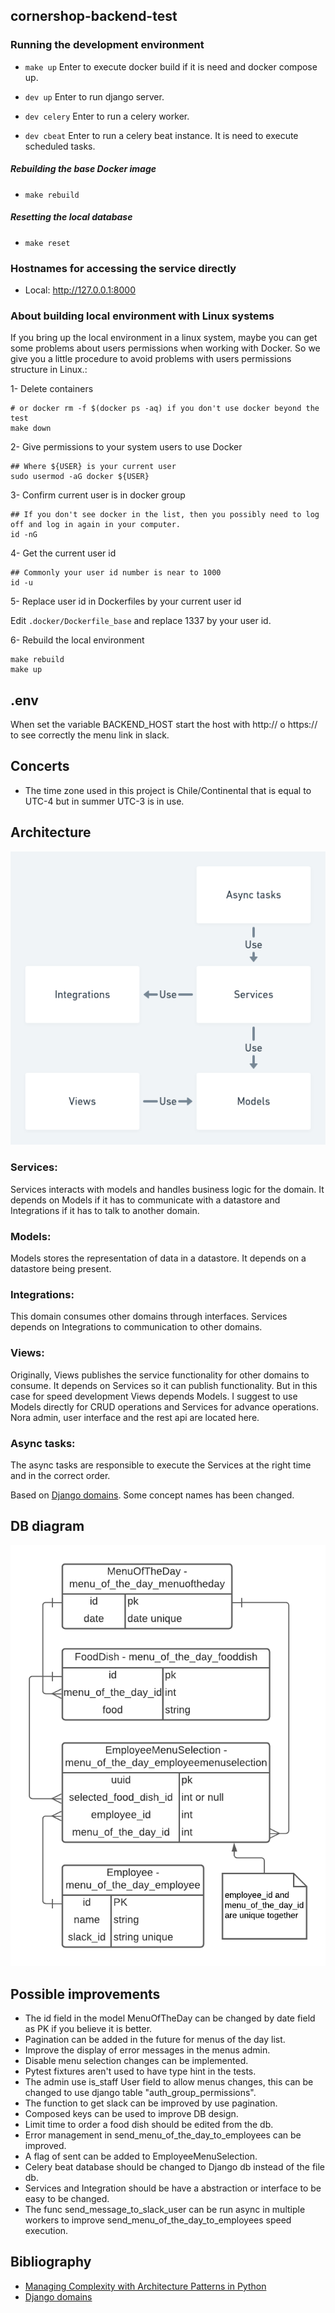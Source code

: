 ## cornershop-backend-test

### Running the development environment

* `make up` Enter to execute docker build if
it is need and docker compose up.

* `dev up` Enter to run django server.

* `dev celery` Enter to run a celery worker.

* `dev cbeat` Enter to run a celery beat instance.
  It is need to execute scheduled tasks.

##### Rebuilding the base Docker image

* `make rebuild`

##### Resetting the local database

* `make reset`

### Hostnames for accessing the service directly

* Local: http://127.0.0.1:8000


### About building local environment with Linux systems

If you bring up the local environment in a linux system, maybe you can get some problems about users permissions when working with Docker.
So we give you a little procedure to avoid problems with users permissions structure in Linux.:

1- Delete containers

```
# or docker rm -f $(docker ps -aq) if you don't use docker beyond the test
make down
```

2- Give permissions to your system users to use Docker

```
## Where ${USER} is your current user
sudo usermod -aG docker ${USER}
```

3- Confirm current user is in docker group

```
## If you don't see docker in the list, then you possibly need to log off and log in again in your computer.
id -nG
```


4-  Get the current user id

```
## Commonly your user id number is near to 1000
id -u
```

5- Replace user id in Dockerfiles by your current user id

Edit `.docker/Dockerfile_base` and replace 1337 by your user id.

6- Rebuild the local environment

```
make rebuild
make up
```

## .env
When set the variable BACKEND_HOST start the host with http:// o https://
to see correctly the menu link in slack.

## Concerts
- The time zone used in this project is Chile/Continental that is equal to
  UTC-4 but in summer UTC-3 is in use.

## Architecture
![Architecture diagram](assets/architecture-diagram.png)

### Services:

Services interacts with models and
handles business logic for the domain.
It depends on Models if it has to
communicate with a datastore and
Integrations if it has to talk to another
domain.

### Models:

Models stores the representation of
data in a datastore. It depends on a
datastore being present.

### Integrations:

This domain consumes other domains
through interfaces. Services depends
on Integrations to communication to other
domains.

### Views:

Originally, Views publishes the service functionality
for other domains to consume. It
depends on Services so it can publish
functionality. But in this case for speed development
Views depends Models. I suggest to use Models directly
for CRUD operations and Services for advance operations.
Nora admin, user interface and the rest api are located here.

### Async tasks:

The async tasks are responsible to execute the
Services at the right time and in the correct
order.

Based on [Django domains](https://phalt.github.io/django-api-domains/).
Some concept names has been changed.

## DB diagram

![DB diagram](assets/db-diagram.png)

## Possible improvements
- The id field in the model MenuOfTheDay can be changed by date field
  as PK if you believe it is better.
- Pagination can be added in the future for menus of the day list.
- Improve the display of error messages in the menus admin.
- Disable menu selection changes can be implemented.
- Pytest fixtures aren't used to have type hint in the tests.
- The admin use is_staff User field to allow menus changes, this can be
  changed to use django table "auth_group_permissions".
- The function to get slack can be improved by use pagination.
- Composed keys can be used to improve DB design.
- Limit time to order a food dish should be edited from the db.
- Error management in send_menu_of_the_day_to_employees can be improved.
- A flag of sent can be added to EmployeeMenuSelection.
- Celery beat database should be changed to Django db instead of the file db.
- Services and Integration should be have a abstraction or interface to be easy
  to be changed.
- The func send_message_to_slack_user can be run async in multiple workers to
  improve send_menu_of_the_day_to_employees speed execution.

## Bibliography

- [Managing Complexity with Architecture Patterns in Python](https://klaviyo.tech/managing-complexity-with-architecture-patterns-in-python-626b895710ca)
- [Django domains](https://phalt.github.io/django-api-domains/)